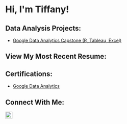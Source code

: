 <h1>Hi, I'm Tiffany!</h1>

<h2>Data Analysis Projects:</h2>

- [Google Data Analytics Capstone (R, Tableau, Excel)](https://github.com/tiffanyEspinosa/Google_Data_Analytics_Capstone)

<h2>View My Most Recent Resume:</h2>

<h2>Certifications:</h2>

- [Google Data Analytics](https://github.com/tiffanyEspinosa/tiffanyEspinosa/assets/133139483/bf0125ba-6959-40a7-a170-d1f0f652089f)

<h2>Connect With Me:</h2>

[<img align="left" alt="TiffanyEspinosa | LinkedIn" width="22px" src="https://cdn.jsdelivr.net/npm/simple-icons@v3/icons/linkedin.svg" />][linkedin]

[linkedin]: https://www.linkedin.com/in/tiffany-mueller-3010371b7/
